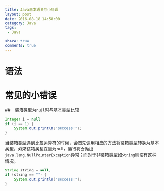 ```yaml
---
title: Java基本语法与小错误
layout: post
date: 2016-08-18 14:58:00
category: Java
tags:
 - Java

share: true
comments: true
---
```


# 语法

# 常见的小错误

##　装箱类型为`null`时与基本类型比较

```java
Integer i = null;
if (i == 1) {
	System.out.println("success!");
}
```
当装箱类型遇到比较运算符的时候，会首先调用相应的方法将装箱类型转换为基本类型，如果装箱类型变量为null，运行将会抛出`java.lang.NullPointerException`异常；而对于非装箱类型如`String`则没有这种情况。

```java
String string = null;
if (string == "") {
  	System.out.println("success!");
}
```



